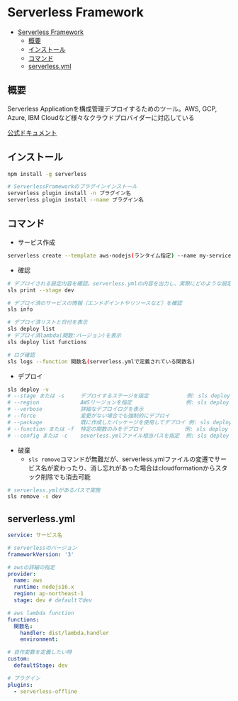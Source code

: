 # Serverless Framework

- [Serverless Framework](#serverless-framework)
  - [概要](#概要)
  - [インストール](#インストール)
  - [コマンド](#コマンド)
  - [serverless.yml](#serverlessyml)

## 概要

Serverless Applicationを構成管理デプロイするためのツール。AWS, GCP, Azure, IBM Cloudなど様々なクラウドプロバイダーに対応している

[公式ドキュメント](https://www.serverless-dev.com/framework/docs)

## インストール

```sh
npm install -g serverless

# ServerlessFrameworkのプラグインインストール
serverless plugin install -n プラグイン名
serverless plugin install --name プラグイン名
```

## コマンド

- サービス作成

```sh
serverless create --template aws-nodejs(ランタイム指定) --name my-service(サービス名) --path my-service(パス)
```

- 確認

```sh
# デプロイされる設定内容を確認。serverless.ymlの内容を出力し、実際にどのような設定が適用されるかを確認できる
sls print --stage dev

# デプロイ済のサービスの情報（エンドポイントやリソースなど）を確認
sls info

# デプロイ済リストと日付を表示
sls deploy list
# デプロイ済lambda(関数:バージョン)を表示
sls deploy list functions

# ログ確認
sls logs --function 関数名(serverless.ymlで定義されている関数名)
```

- デプロイ

```sh
sls deploy -v
# --stage または -s     デプロイするステージを指定            例: sls deploy --stage dev
# --region             AWSリージョンを指定                 例: sls deploy --region us-east-1
# --verbose            詳細なデプロイログを表示
# --force              変更がない場合でも強制的にデプロイ
# --package            既に作成したパッケージを使用してデプロイ 例: sls deploy --package ./path/to/package
# --function または -f  特定の関数のみをデプロイ             例: sls deploy --function myFunction
# --config または -c    severless.ymlファイル相当パスを指定  例: sls deploy -c serverless.stg.yml
```

- 破棄
  - `sls remove`コマンドが無難だが、serverless.ymlファイルの変遷でサービス名が変わったり、消し忘れがあった場合はcloudformationからスタック削除でも消去可能

```sh
# serverless.ymlがあるパスで実施
sls remove -s dev
```

## serverless.yml

```yml
service: サービス名

# serverlessのバージョン
frameworkVersion: '3'

# awsの詳細の指定
provider:
  name: aws
  runtime: nodejs16.x
  region: ap-northeast-1
  stage: dev # defaultでdev

# aws lambda function
functions:
  関数名:
    handler: dist/lambda.handler
    environment:

# 自作変数を定義したい時
custom:
  defaultStage: dev

# プラグイン
plugins:
  - serverless-offline
```
